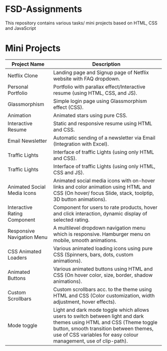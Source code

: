 # FSD-Assignments
This repository contains various tasks/ mini projects based on HTML, CSS and JavaScript
<br/>
# Mini Projects

| Project Name              | Description                                                                             |
|---------------------------|-----------------------------------------------------------------------------------------|
| Netflix Clone             | Landing page and Signup page of Netflix website with FAQ dropdown.                      |
| Personal Portfolio        | Portfolio with parallax effect/Interactive resume (using HTML, CSS, and JS).            |
| Glassmorphism             | Simple login page using Glassmorphism effect (CSS).                                     |
| Animation                 | Animated stars using pure CSS.                                                          |
| Interactive Resume        | Static and responsive resume using HTML and CSS.                                          |
| Email Newsletter          | Automatic sending of a newsletter via Email (Integration with Excel).                    |
| Traffic Lights            | Interface of traffic Lights (using only HTML and CSS).                                   |
| Traffic Lights            | Interface of traffic Lights (using only HTML, CSS and JS).                                   |
| Animated Social Media Icons | Animated social media icons with on-hover links and color animation using HTML and CSS (On hover/ focus Slide, stack, toolptip, 3D button animations). |
| Interactive Rating Component | Component for users to rate products, hover and click interaction, dynamic display of selected rating. |
| Responsive Navigation Menu  | A multilevel dropdown navigation menu which is responsive. Hamburger menu on mobile, smooth animations. |
| CSS Animated Loaders      | Various animated loading icons using pure CSS (Spinners, bars, dots, custom animations).  |
| Animated Buttons          | Various animated buttons  using HTML and CSS (On hover color, size, border, shadow animations). |
| Custom Scrollbars         | Custom scrollbars acc. to the theme using HTML and CSS (Color customization, width adjustment, hover effects). |
| Mode toggle               | Light and dark mode toggle which allows users to switch between light and dark themes using HTML and CSS (Theme toggle button, smooth transition between themes, use of CSS variables for easy colour management, use of clip-path). |
